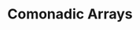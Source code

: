 ---
title: Comonadic Arrays
url: http://blog.sigfpe.com/2008/03/comonadic-arrays.html
authors:
- Dan Piponi
type: article
tags:
- comonads
doHaskell-type: blog post
---